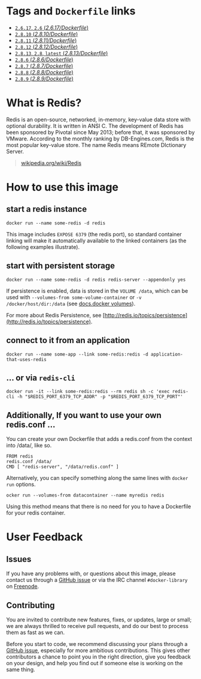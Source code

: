 # Tags and `Dockerfile` links

- [`2.6.17`, `2.6` (*2.6.17/Dockerfile*)](https://github.com/docker-library/redis/blob/02d9cd887a4e0d50db4bb085eab7235115a6fe4a/2.6.17/Dockerfile)
- [`2.8.10` (*2.8.10/Dockerfile*)](https://github.com/docker-library/redis/blob/ffb29617e5dcfe71adf67842d18063c410beede7/2.8.10/Dockerfile)
- [`2.8.11` (*2.8.11/Dockerfile*)](https://github.com/docker-library/redis/blob/ffb29617e5dcfe71adf67842d18063c410beede7/2.8.11/Dockerfile)
- [`2.8.12` (*2.8.12/Dockerfile*)](https://github.com/docker-library/redis/blob/ffb29617e5dcfe71adf67842d18063c410beede7/2.8.12/Dockerfile)
- [`2.8.13`, `2.8`, `latest` (*2.8.13/Dockerfile*)](https://github.com/docker-library/redis/blob/d0665bb1bbddd4cc035dbc1fc774695fa534d648/2.8.13/Dockerfile)
- [`2.8.6` (*2.8.6/Dockerfile*)](https://github.com/docker-library/redis/blob/ffb29617e5dcfe71adf67842d18063c410beede7/2.8.6/Dockerfile)
- [`2.8.7` (*2.8.7/Dockerfile*)](https://github.com/docker-library/redis/blob/ffb29617e5dcfe71adf67842d18063c410beede7/2.8.7/Dockerfile)
- [`2.8.8` (*2.8.8/Dockerfile*)](https://github.com/docker-library/redis/blob/ffb29617e5dcfe71adf67842d18063c410beede7/2.8.8/Dockerfile)
- [`2.8.9` (*2.8.9/Dockerfile*)](https://github.com/docker-library/redis/blob/ffb29617e5dcfe71adf67842d18063c410beede7/2.8.9/Dockerfile)

# What is Redis?
Redis is an open-source, networked, in-memory, key-value data store with optional durability. It is written in ANSI C. The development of Redis has been sponsored by Pivotal since May 2013; before that, it was sponsored by VMware. According to the monthly ranking by DB-Engines.com, Redis is the most popular key-value store. The name Redis means REmote DIctionary Server.

> [wikipedia.org/wiki/Redis](https://en.wikipedia.org/wiki/Redis)

# How to use this image

## start a redis instance
    docker run --name some-redis -d redis

This image includes `EXPOSE 6379` (the redis port), so standard container linking will make it automatically available to the linked containers (as the following examples illustrate).

## start with persistent storage

    docker run --name some-redis -d redis redis-server --appendonly yes

If persistence is enabled, data is stored in the `VOLUME /data`, which can be used with `--volumes-from some-volume-container` or `-v /docker/host/dir:/data` (see [docs.docker volumes](http://docs.docker.com/userguide/dockervolumes/)).

For more about Redis Persistence, see [http://redis.io/topics/persistence](http://redis.io/topics/persistence).

## connect to it from an application
    docker run --name some-app --link some-redis:redis -d application-that-uses-redis

## ... or via `redis-cli`
    docker run -it --link some-redis:redis --rm redis sh -c 'exec redis-cli -h "$REDIS_PORT_6379_TCP_ADDR" -p "$REDIS_PORT_6379_TCP_PORT"'

## Additionally, If you want to use your own redis.conf ...

You can create your own Dockerfile that adds a redis.conf from the context into /data/, like so.

    FROM redis
    redis.conf /data/
    CMD [ "redis-server", "/data/redis.conf" ]

Alternatively, you can specify something along the same lines with `docker run` options.

    ocker run --volumes-from datacontainer --name myredis redis

Using this method means that there is no need for you to have a Dockerfile for your redis container.

# User Feedback

## Issues

If you have any problems with, or questions about this image, please contact us
 through a [GitHub issue](https://github.com/docker-library/redis/issues) or via the IRC
channel `#docker-library` on [Freenode](https://freenode.net).

## Contributing

You are invited to contribute new features, fixes, or updates, large or small;
we are always thrilled to receive pull requests, and do our best to process them
as fast as we can.

Before you start to code, we recommend discussing your plans 
through a [GitHub issue](https://github.com/docker-library/redis/issues), especially for more ambitious
contributions. This gives other contributors a chance to point you in the right
direction, give you feedback on your design, and help you find out if someone
else is working on the same thing.
